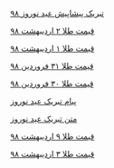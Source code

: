 <a href="https://paghman.ir/2019/02/11/تبریک-پیشاپیش-عید-نوروز-تبریک-عید-به-عش/">تبریک پیشاپیش عید نوروز ۹۸</a>

<a href="https://paghman.ir/2019/02/11/قیمت-طلا-امروز-۹۸-قیمت-طلا-۲-اردیبهشت-۹/">قیمت طلا ۲ اردیبهشت ۹۸</a>

<a href="https://paghman.ir/2019/02/10/قیمت-طلا-امروز-۹۸-قیمت-طلا-۱-اردیبهشت-۹/">قیمت طلا ۱ اردیبهشت ۹۸</a>

<a href="https://paghman.ir/2019/02/10/قیمت-طلا-امروز-۱۳۹۸-قیمت-طلا-۳۱-فروردین/">قیمت طلا ۳۱ فروردین ۹۸</a>

<a href="https://paghman.ir/2019/02/10/قیمت-طلا-امروز-۱۳۹۸-قیمت-طلا-۳۰-فروردین/">قیمت طلا ۳۰ فروردین ۹۸</a>

<a href="https://paghman.ir/2019/02/12/پیام-تبریک-عید-نوروز98-جملات-عاشقانه-اد/">پیام تبریک عید نوروز</a>

<a href="https://paghman.ir/2019/02/12/متن-تبریک-عید-نوروز98-اس-ام-اس-های-عاشقان/">متن تبریک عید نوروز</a>

<a href="https://paghman.ir/2019/02/11/قیمت-طلا-امروز-۹۸-قیمت-طلا-۹-اردیبهشت-۹/">قیمت طلا ۹ اردیبهشت ۹۸</a>

<a href="https://paghman.ir/2019/02/11/قیمت-طلا-امروز-۹۸-قیمت-طلا-۳-اردیبهشت-۹/">قیمت طلا ۳ اردیبهشت ۹۸</a>

